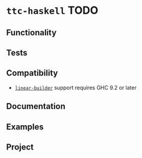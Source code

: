 # `ttc-haskell` TODO

## Functionality

## Tests

## Compatibility

* [`linear-builder`](https://github.com/Bodigrim/linear-builder)
  support requires GHC 9.2 or later

## Documentation

## Examples

## Project

